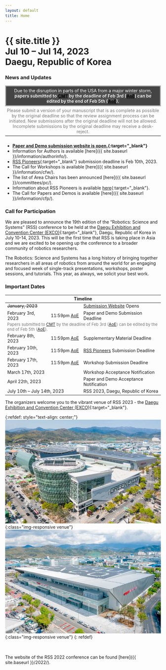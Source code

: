 ```yaml
---
layout: default
title: Home
---
```

<h1 class="page-title">{{ site.title }}<br>
Jul 10 &ndash; Jul 14, 2023<br>Daegu, Republic of Korea</h1>



### News and Updates


<div width="100%" style="border: solid #aaa 3px; background:#444; padding: 5px; color: white; text-align: center;">
Due to the disruption in parts of the USA from a major winter storm, 
<b style="background:#555; text-shadow: 1px 1px 2px black;">papers submitted to <a href="https://cmt3.research.microsoft.com/RSS2023" target="_blank">CMT</a> by the deadline of Feb 3rd (<a href="https://time.is/Anywhere_on_Earth">AoE</a>) can be edited by the end of Feb 5th (<a href="https://time.is/Anywhere_on_Earth">AoE</a>).</b>
</div>
<div width="100%" style="color: #777; padding: 5px; margin-bottom: 3ex; text-align: center;  border-bottom: 1px solid black;">
Please submit a version of your manuscript that is as complete as possible by the original deadline so that the review assignment process can be initiated.  New submissions after the original deadline will not be allowed. Incomplete submissions by the original deadline may receive a desk-reject.
</div>



* **[Paper and Demo submission website is open.](https://cmt3.research.microsoft.com/RSS2023){:target="_blank"}**
* Information for Authors is available [here]({{ site.baseurl }}/information/authorinfo/).
* [RSS Pioneers](https://sites.google.com/view/rsspioneers2023/){:target="_blank"} submission deadline is Feb 10th, 2023.
* The Call for Workshops is available [here]({{ site.baseurl }}/information/cfw/).
* The list of Area Chairs has been announced [here]({{ site.baseurl }}/committees/pc/).
* Information about RSS Pioneers is available [here](https://sites.google.com/view/rsspioneers2023/){:target="_blank"}.
* The Call for Papers and Demos is available [here]({{ site.baseurl }}/information/cfp/).


### Call for Participation

We are pleased to announce the 19th edition of the “Robotics: Science and Systems” (RSS) conference to be held at the [Daegu Exhibition and Convention Center (EXCO)](https://exco.co.kr/eng/){:target="_blank"}, Daegu, Republic of Korea in July 10-14, 2023. This will be the first time that RSS is taking place in Asia and we are excited to be opening up the conference to a broader community of robotics researchers.

The Robotics: Science and Systems has a long history of bringing together
researchers in all areas of robotics from around the world for an engaging and
focused week of single-track presentations, workshops, poster sessions, and
tutorials. This year, as always, we solicit your best work.


### Important Dates

<table class="table">
    <thead>
      <tr>
        <th colspan="3">Timeline</th>
      </tr>
    </thead>
    <tbody>
      <tr>
        <td colspan="2"><strike>January, 2023</strike></td>
        <td><a href="https://cmt3.research.microsoft.com/RSS2023" target="_blank">Submission Website</a> Opens</td>
      </tr>
      <tr>
        <td>February 3rd, 2023</td>
        <td>11:59pm <a href="https://time.is/Anywhere_on_Earth">AoE</a></td>
        <td>Paper and Demo Submission Deadline</td>
      </tr>
      <tr>
        <td colspan="3" style="font-size: small; padding-bottom: 2px; padding-top: 0px; border-top: 0px; color: #777;">Papers submitted to <a href="https://cmt3.research.microsoft.com/RSS2023" target="_blank">CMT</a> by the deadline of Feb 3rd (<a href="https://time.is/Anywhere_on_Earth">AoE</a>) can be edited by the end of Feb 5th (<a href="https://time.is/Anywhere_on_Earth">AoE</a>).</td>
      </tr>
      <tr>
        <td>February 8th, 2023</td>
        <td>11:59pm <a href="https://time.is/Anywhere_on_Earth">AoE</a></td>
        <td>Supplementary Material Deadline</td>
      </tr>
      <tr>
        <td>February 10th, 2023</td>
        <td>11:59pm <a href="https://time.is/Anywhere_on_Earth">AoE</a></td>
        <td><a href="https://sites.google.com/view/rsspioneers2023/" target="_blank">RSS Pioneers</a> Submission Deadline</td>
      </tr>
      <tr>
        <td>February 17th, 2023</td>
        <td>11:59pm <a href="https://time.is/Anywhere_on_Earth">AoE</a></td>
        <td>Workshop Submission Deadline</td>
      </tr>
      <tr>
      <td colspan="2">March 17th, 2023</td>
        <td>Workshop Acceptance Notification</td>
      </tr>
      <tr>
        <td colspan="2">April 22th, 2023</td>
        <td>Paper and Demo Acceptance Notification</td>
      </tr>
      <tr>
        <td colspan="2">July 10th &ndash; July 14th, 2023</td>
        <td>RSS 2023, Daegu, Republic of Korea</td>
      </tr>
    </tbody>
</table>


The organizers welcome you to the vibrant venue of RSS 2023 - the [Daegu Exhibition and Convention Center (EXCO)](https://exco.co.kr/eng/){:target="_blank"}.

{:refdef: style="text-align: center;"}
![Daegu Exhibition and Convention Center (EXCO)](/images/daegu_exco_1.jpg){:class="img-responsive venue"}
![Daegu Exhibition and Convention Center (EXCO)](/images/daegu_exco_2.jpg){:class="img-responsive venue"}
{: refdef}


<br/>
<br/>
The website of the RSS 2022 conference can be found [here]({{ site.baseurl }}/2022/).

<br/>
<br/>
<br/>
<br/>
<br/>
